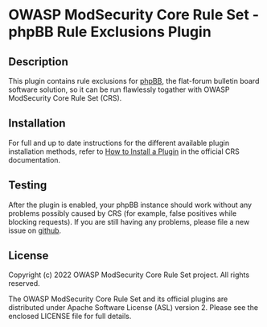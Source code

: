 # OWASP ModSecurity Core Rule Set - phpBB Rule Exclusions Plugin

## Description

This plugin contains rule exclusions for [phpBB](https://www.phpbb.com/), the
flat-forum bulletin board software solution, so it can be run flawlessly
togather with OWASP ModSecurity Core Rule Set (CRS).

## Installation

For full and up to date instructions for the different available plugin
installation methods, refer to [How to Install a Plugin](https://coreruleset.org/docs/configuring/plugins/#how-to-install-a-plugin)
in the official CRS documentation.

## Testing

After the plugin is enabled, your phpBB instance should work without any
problems possibly caused by CRS (for example, false positives while blocking
requests). If you are still having any problems, please file a new issue on
[github](https://github.com/coreruleset/phpbb-rule-exclusions-plugin).

## License

Copyright (c) 2022 OWASP ModSecurity Core Rule Set project. All rights reserved.

The OWASP ModSecurity Core Rule Set and its official plugins are distributed
under Apache Software License (ASL) version 2. Please see the enclosed LICENSE
file for full details.
